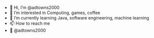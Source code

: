 - 👋 Hi, I’m @adtowns2000
- 👀 I’m interested in Computing, games, coffee
- 🌱 I’m currently learning Java, software engineering, machine learning
- 📫 How to reach me 
- 📸 @adtowns2000 

<!---
adtowns2000/adtowns2000 is a ✨ special ✨ repository because its `README.md` (this file) appears on your GitHub profile.
You can click the Preview link to take a look at your changes.
--->
